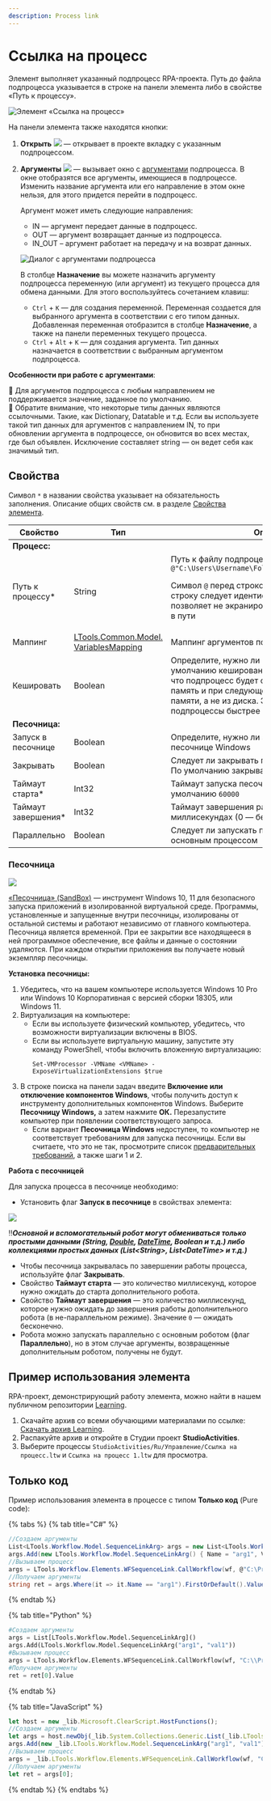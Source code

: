 ```yaml
---
description: Process link
---
```


# Ссылка на процесс

Элемент выполняет указанный подпроцесс RPA-проекта. Путь до файла подпроцесса указывается в строке на панели элемента либо в свойстве «Путь к процессу». 

![Элемент «Ссылка на процесс»](../../../resources/activities/basic/logic/image-211.png)

На панели элемента также находятся кнопки:

1. **Открыть** ![](../../../resources/activities/basic/logic/open-link-process2.png) — открывает в проекте вкладку с указанным подпроцессом.
2. **Аргументы** ![](../../../resources/activities/basic/logic/args-link-process2.png) — вызывает окно с [аргументами](https://docs.primo-rpa.ru/primo-rpa/primo-studio/process/args) подпроцесса. В окне отобразятся все аргументы, имеющиеся в подпроцессе. Изменить название аргумента или его направление в этом окне нельзя, для этого придется перейти в подпроцесс.

   Аргумент может иметь следующие направления:
   * IN — аргумент передает данные в подпроцесс.
   * OUT — аргумент возвращает данные из подпроцесса. 
   * IN\_OUT – аргумент работает на передачу и на возврат данных.


   ![Диалог с аргументами подпроцесса](../../../resources/activities/basic/logic/args-window.png)

   В столбце **Назначение** вы можете назначить аргументу подпроцесса переменную (или аргумент) из текущего процесса для обмена данными. Для этого воспользуйтесь сочетанием клавиш:
   * `Ctrl` + `K` — для создания переменной. Переменная создается для выбранного аргумента в соответствии с его типом данных. Добавленная переменная отобразится в столбце **Назначение**, а также на панели переменных текущего процесса.
   * `Ctrl` + `Alt` + `K` — для создания аргумента. Тип данных назначается в соответствии с выбранным аргументом подпроцесса.
  

**Особенности при работе с аргументами**:

:small_orange_diamond: Для аргументов подпроцесса с любым направлением не поддерживается значение, заданное по умолчанию.\
:small_orange_diamond: Обратите внимание, что некоторые типы данных являются ссылочными. Такие, как Dictionary, Datatable и т.д. Если вы используете такой тип данных для аргументов с направлением IN, то при обновлении аргумента в подпроцессе, он обновится во всех местах, где был объявлен. Исключение составляет string — он ведет себя как значимый тип.



## Свойства

Символ `*` в названии свойства указывает на обязательность заполнения. Описание общих свойств см. в разделе [Свойства элемента](https://docs.primo-rpa.ru/primo-rpa/primo-studio/process/elements#svoistva-elementa).

| Свойство             | Тип                                                                                 | Описание                                             |
| -------------------- | ----------------------------------------------------------------------------------- | ---------------------------------------------------- |
| **Процесс:**       |                                                                                     |                                                      |
| Путь к процессу\*    | String                                                                              | Путь к файлу подпроцесса. Пример: `@"C:\Users\Username\Folder\Primo\Project\file.ltw"`<p></p> <p>Символ `@` перед строкой указывает на то, что строку следует идентифицировать дословно — это позволяет не экранировать обратную косую черту в пути</p> |
| Маппинг              | [LTools.Common.Model. VariablesMapping](../els\_data/datatypes/variablesmapping.md) | Маппинг аргументов подпроцесса                       |
| Кешировать           | Boolean                                                                             | Определите, нужно ли кешировать подпроцесс. По умолчанию кеширование включено. Это означает, что подпроцесс будет сохранен в оперативную память и при следующей итерации будет взят из памяти, а не из диска. Это позволит выполнять подпроцессы быстрее |
| **Песочница:**     |                                                                                       |                                                      |
| Запуск в песочнице   | Boolean                                                                             | Определите, нужно ли запускать процесс в песочнице Windows |
| Закрывать            | Boolean                                                                             | Следует ли закрывать песочницу по завершении. По умолчанию закрывается |
| Таймаут старта\*     | Int32                                                                               | Таймаут запуска песочницы в миллисекундах. По умолчанию `60000` |
| Таймаут завершения\* | Int32                                                                               | Таймаут завершения работы робота в миллисекундах (0 — бесконечно). По умолчанию `0` |
| Параллельно          | Boolean                                                                             | Следует ли запускать песочницу параллельно с основным процессом |


### Песочница

![](../../../resources/activities/basic/logic/image-9.png)

[«Песочница» (SandBox)](https://learn.microsoft.com/ru-ru/windows/security/application-security/application-isolation/windows-sandbox/windows-sandbox-overview) — инструмент Windows 10, 11 для безопасного запуска приложений в изолированной виртуальной среде. Программы, установленные и запущенные внутри песочницы, изолированы от остальной системы и работают независимо от главного компьютера. Песочница является временной. При ее закрытии все находящееся в ней программное обеспечение, все файлы и данные о состоянии удаляются. При каждом открытии приложения вы получаете новый экземпляр песочницы.

**Установка песочницы:**

1. Убедитесь, что на вашем компьютере используется Windows 10 Pro или Windows 10 Корпоративная с версией сборки 18305, или Windows 11.
2. Виртуализация на компьютере:
   * Если вы используете физический компьютер, убедитесь, что возможности виртуализации включены в BIOS.
   * Если вы используете виртуальную машину, запустите эту команду PowerShell, чтобы включить вложенную виртуализацию:
     ```
     Set-VMProcessor -VMName <VMName> -ExposeVirtualizationExtensions $true
     ```
3. В строке поиска на панели задач введите **Включение или отключение компонентов Windows**, чтобы получить доступ к инструменту дополнительных компонентов Windows. Выберите **Песочницу Windows,** а затем нажмите **ОК.** Перезапустите компьютер при появлении соответствующего запроса.
   * Если вариант **Песочница Windows** недоступен, то компьютер не соответствует требованиям для запуска песочницы. Если вы считаете, что это не так, просмотрите список [предварительных требований](https://learn.microsoft.com/ru-ru/windows/security/application-security/application-isolation/windows-sandbox/windows-sandbox-overview#prerequisites), а также шаги 1 и 2.

**Работа с песочницей**

Для запуска процесса в песочнице необходимо: 

* Установить флаг **Запуск в песочнице** в свойствах элемента:

![](../../../resources/activities/basic/logic/image-193.png)

:bangbang:***Основной и вспомогательный робот могут обмениваться только простыми данными (String, [Double](https://learn.microsoft.com/ru-ru/dotnet/api/system.double?view=net-5.0&viewFallbackFrom=windowsdesktop-3.0), [DateTime](https://learn.microsoft.com/ru-ru/dotnet/api/system.datetime?view=net-5.0), Boolean и т.д.) либо коллекциями простых данных (List\<String>, List\<DateTime> и т.д.)***

* Чтобы песочница закрывалась по завершении работы процесса, используйте флаг **Закрывать**.
* Свойство **Таймаут старта** — это количество миллисекунд, которое нужно ожидать до старта дополнительного робота.
* Свойство **Таймаут завершения** — это количество миллисекунд, которое нужно ожидать до завершения работы дополнительного робота (в не-параллельном режиме). Значение `0` — ожидать бесконечно.
* Робота можно запускать параллельно с основным роботом (флаг **Параллельно**), но в этом случае аргументы, возвращенные дополнительным роботом, получены не будут.


## Пример использования элемента

RPA-проект, демонстрирующий работу элемента, можно найти в нашем публичном репозитории [Learning](https://github.com/PrimoRPA/Learning).
1. Скачайте архив со всеми обучающими материалами по ссылке: [Скачать архив Learning](https://github.com/PrimoRPA/Learning/archive/refs/heads/master.zip).
2. Распакуйте архив и откройте в Студии проект **StudioActivities**.
3. Выберите процессы `StudioActivities/Ru/Управление/Ссылка на процесс.ltw` и `Ссылка на процесс 1.ltw` для просмотра.

 
## Только код

Пример использования элемента в процессе с типом **Только код** (Pure code):

{% tabs %}
{% tab title="C#" %}
```csharp
//Создаем аргументы
List<LTools.Workflow.Model.SequenceLinkArg> args = new List<LTools.Workflow.Model.SequenceLinkArg>();
args.Add(new LTools.Workflow.Model.SequenceLinkArg() { Name = "arg1", Value = "val1" });
//Вызываем процесс
args = LTools.Workflow.Elements.WFSequenceLink.CallWorkflow(wf, @"C:\Project\Process.ltw", args);
//Получаем аргументы
string ret = args.Where(it => it.Name == "arg1").FirstOrDefault().Value as string;
```
{% endtab %}

{% tab title="Python" %}
```python
#Создаем аргументы
args = List[LTools.Workflow.Model.SequenceLinkArg]()
args.Add(LTools.Workflow.Model.SequenceLinkArg("arg1", "val1"))
#Вызываем процесс
args = LTools.Workflow.Elements.WFSequenceLink.CallWorkflow(wf, "C:\\Project\\Process.ltw", args)
#Получаем аргументы
ret = ret[0].Value
```
{% endtab %}

{% tab title="JavaScript" %}
```javascript
let host = new _lib.Microsoft.ClearScript.HostFunctions();
//Создаем аргументы
let args = host.newObj(_lib.System.Collections.Generic.List(_lib.LTools.Workflow.Model.SequenceLinkArg));
args.Add(new _lib.LTools.Workflow.Model.SequenceLinkArg("arg1", "val1"));
//Вызываем процесс
args = _lib.LTools.Workflow.Elements.WFSequenceLink.CallWorkflow(wf, "C:\\Project\\Process.ltw", args, false);
//Получаем аргументы
let ret = args[0];
```
{% endtab %}
{% endtabs %}
